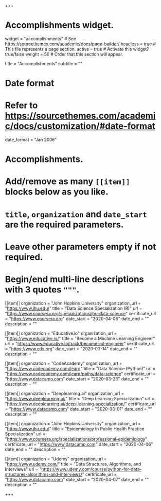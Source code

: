 +++
# Accomplishments widget.
widget = "accomplishments"  # See https://sourcethemes.com/academic/docs/page-builder/
headless = true  # This file represents a page section.
active = true  # Activate this widget? true/false
weight = 50  # Order that this section will appear.

title = "Accomplish&shy;ments"
subtitle = ""

# Date format
#   Refer to https://sourcethemes.com/academic/docs/customization/#date-format
date_format = "Jan 2006"

# Accomplishments.
#   Add/remove as many `[[item]]` blocks below as you like.
#   `title`, `organization` and `date_start` are the required parameters.
#   Leave other parameters empty if not required.
#   Begin/end multi-line descriptions with 3 quotes `"""`.

[[item]]
  organization = "John Hopkins University"
  organization_url = "https://www.jhu.edu/"
  title = "Data Science Specialization (R)"
  url = "https://www.coursera.org/specializations/jhu-data-science"
  certificate_url = "https://www.coursera.org"
  date_start = "2020-04-06"
  date_end = ""
  description = ""

[[item]]
  organization = "Educative.io"
  organization_url = "https://www.educative.io/"
  title = "Become a Machine Learning Engineer"
  url = "https://www.educative.io/track/become-ml-engineer"
  certificate_url = "https://www.edx.org"
  date_start = "2020-03-14"
  date_end = ""
  description = ""
  
[[item]]
  organization = "CodeAcademy"
  organization_url = "https://www.codecademy.com/learn"
  title = "Data Science (Python)"
  url = "https://www.codecademy.com/learn/paths/data-science"
  certificate_url = "https://www.datacamp.com"
  date_start = "2020-03-23"
  date_end = ""
  description = ""

[[item]]
  organization = "Deeplearning.ai"
  organization_url = "https://www.deeplearning.ai/"
  title = "Deep Learning Specialization"
  url = "https://www.deeplearning.ai/deep-learning-specialization/"
  certificate_url = "https://www.datacamp.com"
  date_start = "2020-03-01"
  date_end = ""
  description = ""
  
 [[item]]
  organization = "John Hopkins University"
  organization_url = "https://www.jhu.edu/"
  title = "Epidemiology in Public Health Practice Specialization"
  url = "https://www.coursera.org/specializations/professional-epidemiology"
  certificate_url = "https://www.datacamp.com"
  date_start = "2020-04-06"
  date_end = ""
  description = ""
  
  [[item]]
  organization = "Udemy"
  organization_url = "https://www.udemy.com/"
  title = "Data Structures, Algorithms, and Interviews"
  url = "https://www.udemy.com/course/python-for-data-structures-algorithms-and-interviews/"
  certificate_url = "https://www.datacamp.com"
  date_start = "2020-04-07"
  date_end = ""
  description = ""
 
+++
